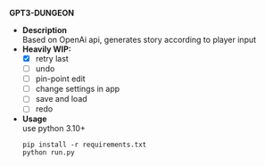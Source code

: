 __GPT3-DUNGEON__

 * **Description**    
    Based on OpenAi api, generates story according to player input
 * **Heavily WIP:**    
    - [x] retry last
    - [ ] undo
    - [ ] pin-point edit
    - [ ] change settings in app
    - [ ] save and load
    - [ ] redo

 * **Usage**    
    use python 3.10+    
    ```
    pip install -r requirements.txt
    python run.py
    ```